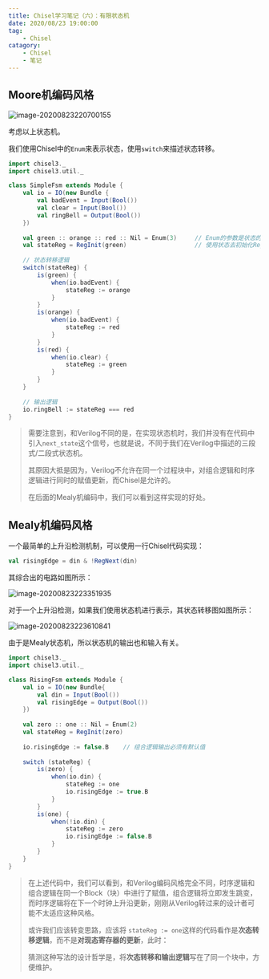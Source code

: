 ```yaml
---
title: Chisel学习笔记（六）：有限状态机
date: 2020/08/23 19:00:00
tag:
	- Chisel
catagory:
	- Chisel
	- 笔记
---
```


## Moore机编码风格

![image-20200823220700155](https://cdn.jsdelivr.net/gh/Bohan-Hu/img/images/image-20200823220700155.png)

考虑以上状态机。

我们使用Chisel中的`Enum`来表示状态，使用`switch`来描述状态转移。

```scala
import chisel3._
import chisel3.util._

class SimpleFsm extends Module {
	val io = IO(new Bundle {
		val badEvent = Input(Bool())
		val clear = Input(Bool())
		val ringBell = Output(Bool())
	})
	
	val green :: orange :: red :: Nil = Enum(3)		// Enum的参数是状态的数量
	val stateReg = RegInit(green)					// 使用状态去初始化Reg
	
	// 状态转移逻辑
	switch(stateReg) {
		is(green) {
			when(io.badEvent) {
				stateReg := orange
			}
		}
		is(orange) {
			when(io.badEvent) {
				stateReg := red
			}
		}
		is(red) {
			when(io.clear) {
				stateReg := green
			}
		}
	}
	
	// 输出逻辑
	io.ringBell := stateReg === red
}
```

> 需要注意到，和Verilog不同的是，在实现状态机时，我们并没有在代码中引入`next_state`这个信号，也就是说，不同于我们在Verilog中描述的三段式/二段式状态机。
>
> 其原因大抵是因为，Verilog不允许在同一个过程块中，对组合逻辑和时序逻辑进行同时的赋值更新，而Chisel是允许的。
>
> 在后面的Mealy机编码中，我们可以看到这样实现的好处。

## Mealy机编码风格

一个最简单的上升沿检测机制，可以使用一行Chisel代码实现：

```scala
val risingEdge = din & !RegNext(din)
```

其综合出的电路如图所示：

![image-20200823223351935](https://cdn.jsdelivr.net/gh/Bohan-Hu/img/images/image-20200823223351935.png)

对于一个上升沿检测，如果我们使用状态机进行表示，其状态转移图如图所示：

![image-20200823223610841](https://cdn.jsdelivr.net/gh/Bohan-Hu/img/images/image-20200823223610841.png)

由于是Mealy状态机，所以状态机的输出也和输入有关。

```scala
import chisel3._
import chisel3.util._

class RisingFsm extends Module {
	val io = IO(new Bundle{
		val din = Input(Bool())
		val risingEdge = Output(Bool())
	})
	
	val zero :: one :: Nil = Enum(2)
	val stateReg = RegInit(zero)
	
	io.risingEdge := false.B	// 组合逻辑输出必须有默认值
	
	switch (stateReg) {
		is(zero) {
			when(io.din) {	
				stateReg := one
				io.risingEdge := true.B
			}
		}
		is(one) {
			when(!io.din) {
				stateReg := zero
				io.risingEdge := false.B
			}
		}
	}
}
```

> 在上述代码中，我们可以看到，和Verilog编码风格完全不同，时序逻辑和组合逻辑在同一个Block（块）中进行了赋值，组合逻辑将立即发生跳变，而时序逻辑将在下一个时钟上升沿更新，刚刚从Verilog转过来的设计者可能不太适应这种风格。
>
> 或许我们应该转变思路，应该将 `stateReg := one`这样的代码看作是**次态转移逻辑**，而不是**对现态寄存器的更新**，此时：
>
> 猜测这种写法的设计哲学是，将**次态转移和输出逻辑**写在了同一个块中，方便维护。

